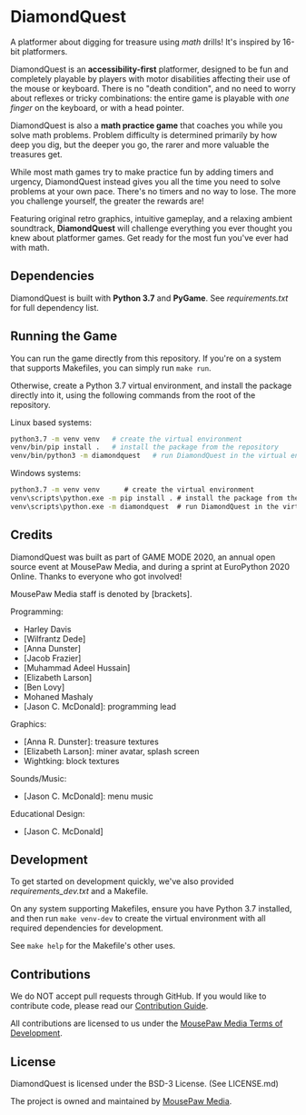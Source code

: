 # DiamondQuest

A platformer about digging for treasure using *math* drills! It's inspired by
16-bit platformers.

DiamondQuest is an **accessibility-first** platformer, designed to be fun and
completely playable by players with motor disabilities affecting their use of
the mouse or keyboard. There is no "death condition", and no need to worry about
reflexes or tricky combinations: the entire game is playable with *one finger*
on the keyboard, or with a head pointer.

DiamondQuest is also a **math practice game** that coaches you while you solve
math problems. Problem difficulty is determined primarily by how deep you dig,
but the deeper you go, the rarer and more valuable the treasures get.

While most math games try to make practice fun by adding timers and urgency,
DiamondQuest instead gives you all the time you need to solve problems at your
own pace. There's no timers and no way to lose. The more you challenge
yourself, the greater the rewards are!

Featuring original retro graphics, intuitive gameplay, and a relaxing ambient
soundtrack, **DiamondQuest** will challenge everything you ever thought you knew
about platformer games. Get ready for the most fun you've ever had with math.

## Dependencies

DiamondQuest is built with **Python 3.7** and **PyGame**.
See *requirements.txt* for full dependency list.

## Running the Game

You can run the game directly from this repository. If you're on a system
that supports Makefiles, you can simply run `make run`.

Otherwise, create a Python 3.7 virtual environment, and install the package
directly into it, using the following commands from the root of the repository.

Linux based systems:

```bash
python3.7 -m venv venv   # create the virtual environment
venv/bin/pip install .   # install the package from the repository
venv/bin/python3 -m diamondquest   # run DiamondQuest in the virtual environment
```

Windows systems:

```cmd
python3.7 -m venv venv      # create the virtual environment
venv\scripts\python.exe -m pip install . # install the package from the repository
venv\scripts\python.exe -m diamondquest  # run DiamondQuest in the virtual environment
```

## Credits

DiamondQuest was built as part of GAME MODE 2020, an annual open source event
at MousePaw Media, and during a sprint at EuroPython 2020 Online.
Thanks to everyone who got involved!

MousePaw Media staff is denoted by [brackets].

Programming:

- Harley Davis
- [Wilfrantz Dede]
- [Anna Dunster]
- [Jacob Frazier]
- [Muhammad Adeel Hussain]
- [Elizabeth Larson]
- [Ben Lovy]
- Mohaned Mashaly
- [Jason C. McDonald]: programming lead

Graphics:

- [Anna R. Dunster]: treasure textures
- [Elizabeth Larson]: miner avatar, splash screen
- Wightking: block textures

Sounds/Music:

- [Jason C. McDonald]: menu music

Educational Design:

- [Jason C. McDonald]

## Development

To get started on development quickly, we've also provided
*requirements_dev.txt* and a Makefile.

On any system supporting Makefiles, ensure you have Python 3.7 installed,
and then run `make venv-dev` to create the virtual environment with all
required dependencies for development.

See `make help` for the Makefile's other uses.

## Contributions

We do NOT accept pull requests through GitHub.
If you would like to contribute code, please read our
[Contribution Guide][2].

All contributions are licensed to us under the
[MousePaw Media Terms of Development][3].

## License

DiamondQuest is licensed under the BSD-3 License. (See LICENSE.md)

The project is owned and maintained by [MousePaw Media][1].

[1]: https://www.mousepawmedia.com/developers
[2]: https://www.mousepawmedia.com/developers/contribution
[3]: https://www.mousepawmedia.com/termsofdevelopment
